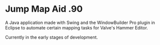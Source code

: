 Jump Map Aid .90
============
A Java application made with Swing and the WindowBuilder Pro plugin in Eclipse to automate certain mapping tasks for Valve's Hammer Editor.


Currently in the early stages of development.